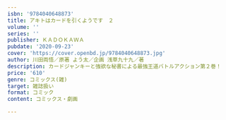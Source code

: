 ```yaml
---
isbn: '9784040648873'
title: アキトはカードを引くようです　２
volume: ''
series: ''
publisher: ＫＡＤＯＫＡＷＡ
pubdate: '2020-09-23'
cover: 'https://cover.openbd.jp/9784040648873.jpg'
author: 川田両悟／原著 よう太／企画 浅草九十九／著
description: カードジャンキーと強欲な秘書による最強王道バトルアクション第２巻！
price: '610'
genre: コミックス(雑)
target: 雑誌扱い
format: コミック
content: コミックス・劇画

---
```

